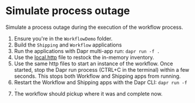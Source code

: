 # Simulate process outage

Simulate a process outage during the execution of the workflow process.

1. Ensure you're in the `WorkflowDemo` folder.
2. Build the `Shipping` and `Workflow` applications
3. Run the applications with Dapr multi-app run: `dapr run -f .`
4. Use the [local.http](../../WorkflowDemo/local.http) file to restock the in-memory inventory.
5. Use the same http files to start an instance of the workflow. Once started, stop the Dapr run process (CTRL+C in the terminal) within a few seconds. This stops both Workflow and Shipping apps from running.
6. Restart the Workflow and Shipping apps with the Dapr CLI: `dapr run -f .`
7. The workflow should pickup where it was and complete now.
